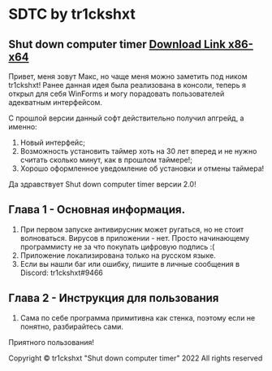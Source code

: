 # SDTC by tr1ckshxt
## Shut down computer timer [Download Link x86-x64](https://www.mediafire.com/file/x818pke6j8tl5be/ShutDownComputerTimer_v2.0.rar/file)

Привет, меня зовут Макс, но чаще меня можно заметить под ником tr1ckshxt! Ранее данная идея была реализована в консоли,
теперь я открыл для себя WinForms и могу порадовать пользователей адекватным интерфейсом.

С прошлой версии данный софт действительно получил апгрейд, а именно:
1. Новый интерфейс;
2. Возможность установить таймер хоть на 30 лет вперед и не нужно считать сколько минут, как в прошлом таймере!;
3. Хорошо оформленное уведомление об установки и отмены таймера!

Да здравствует Shut down computer timer версии 2.0!



## Глава 1 - Основная информация.

1. При первом запуске антивирусник может ругаться, но не стоит волноваться. Вирусов в приложении - нет. Просто начинающему
программисту не за что покупать цифровую подпись :(
2. Приложение локализирована только на русском языке.
3. Если вы нашли баг или ошибку, пишите в личные сообщения в Discord: tr1ckshxt#9466



## Глава 2 - Инструкция для пользования

1. Сама по себе программа примитивна как стенка, поэтому если не понятно, разбирайтесь сами.

Приятного пользования!

Copyright © tr1ckshxt "Shut down computer timer" 2022 All rights reserved
